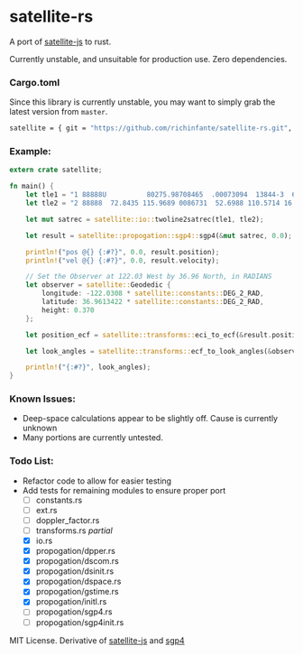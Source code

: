 # satellite-rs

A port of [satellite-js](https://github.com/shashwatak/satellite-js) to rust.

Currently unstable, and unsuitable for production use. Zero dependencies.


### Cargo.toml
Since this library is currently unstable, you may want to simply grab the latest version from `master`.
```bash
satellite = { git = "https://github.com/richinfante/satellite-rs.git", branch = "master" }
```

### Example:
```rust
extern crate satellite;

fn main() {
    let tle1 = "1 88888U          80275.98708465  .00073094  13844-3  66816-4 0    8";
    let tle2 = "2 88888  72.8435 115.9689 0086731  52.6988 110.5714 16.05824518  105";

    let mut satrec = satellite::io::twoline2satrec(tle1, tle2);

    let result = satellite::propogation::sgp4::sgp4(&mut satrec, 0.0);

    println!("pos @{} {:#?}", 0.0, result.position);
    println!("vel @{} {:#?}", 0.0, result.velocity);

    // Set the Observer at 122.03 West by 36.96 North, in RADIANS
    let observer = satellite::Geodedic {
        longitude: -122.0308 * satellite::constants::DEG_2_RAD,
        latitude: 36.9613422 * satellite::constants::DEG_2_RAD,
        height: 0.370
    };

    let position_ecf = satellite::transforms::eci_to_ecf(&result.position, 0.0);

    let look_angles = satellite::transforms::ecf_to_look_angles(&observer, &position_ecf);

    println!("{:#?}", look_angles);
}
```

### Known Issues:
- Deep-space calculations appear to be slightly off. Cause is currently unknown
- Many portions are currently untested.

### Todo List:
- Refactor code to allow for easier testing
- Add tests for remaining modules to ensure proper port
  - [ ] constants.rs
  - [ ] ext.rs
  - [ ] doppler_factor.rs
  - [ ] transforms.rs _partial_
  - [x] io.rs
  - [x] propogation/dpper.rs
  - [x] propogation/dscom.rs
  - [x] propogation/dsinit.rs
  - [x] propogation/dspace.rs
  - [x] propogation/gstime.rs
  - [x] propogation/initl.rs
  - [ ] propogation/sgp4.rs
  - [ ] propogation/sgp4init.rs

MIT License. Derivative of [satellite-js](https://github.com/shashwatak/satellite-js) and [sgp4](https://pypi.org/project/sgp4/)